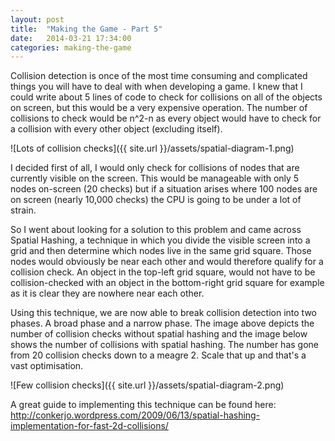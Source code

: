 ```yaml
---
layout: post
title:  "Making the Game - Part 5"
date:   2014-03-21 17:34:00
categories: making-the-game
---
```


Collision detection is once of the most time consuming and complicated things you will have to deal with when developing a game. I knew that I could write about 5 lines of code to check for collisions on all of the objects on screen, but this would be a very expensive operation. The number of collisions to check would be n^2-n as every object would have to check for a collision with every other object (excluding itself).

![Lots of collision checks]({{ site.url }}/assets/spatial-diagram-1.png)

I decided first of all, I would only check for collisions of nodes that are currently visible on the screen. This would be manageable with only 5 nodes on-screen (20 checks) but if a situation arises where 100 nodes are on screen (nearly 10,000 checks) the CPU is going to be under a lot of strain.

So I went about looking for a solution to this problem and came across Spatial Hashing, a technique in which you divide the visible screen into a grid and then determine which nodes live in the same grid square. Those nodes would obviously be near each other and would therefore qualify for a collision check. An object in the top-left grid square, would not have to be collision-checked with an object in the bottom-right grid square for example as it is clear they are nowhere near each other.

Using this technique, we are now able to break collision detection into two phases. A broad phase and a narrow phase. The image above depicts the number of collision checks without spatial hashing and the image below shows the number of collisions with spatial hashing. The number has gone from 20 collision checks down to a meagre 2. Scale that up and that's a vast optimisation.

![Few collision checks]({{ site.url }}/assets/spatial-diagram-2.png)

A great guide to implementing this technique can be found here:
<a href="http://conkerjo.wordpress.com/2009/06/13/spatial-hashing-implementation-for-fast-2d-collisions/" target="_blank">http://conkerjo.wordpress.com/2009/06/13/spatial-hashing-implementation-for-fast-2d-collisions/</a>